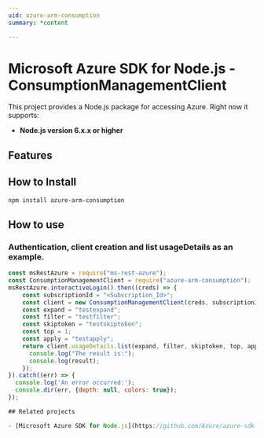```yaml
---
uid: azure-arm-consumption
summary: *content

---
```

# Microsoft Azure SDK for Node.js - ConsumptionManagementClient
This project provides a Node.js package for accessing Azure. Right now it supports:
- **Node.js version 6.x.x or higher**

## Features


## How to Install

```bash
npm install azure-arm-consumption
```

## How to use

### Authentication, client creation and list usageDetails as an example.

```javascript
const msRestAzure = require("ms-rest-azure");
const ConsumptionManagementClient = require("azure-arm-consumption");
msRestAzure.interactiveLogin().then((creds) => {
    const subscriptionId = "<Subscription_Id>";
    const client = new ConsumptionManagementClient(creds, subscriptionId);
    const expand = "testexpand";
    const filter = "testfilter";
    const skiptoken = "testskiptoken";
    const top = 1;
    const apply = "testapply";
    return client.usageDetails.list(expand, filter, skiptoken, top, apply).then((result) => {
      console.log("The result is:");
      console.log(result);
    });
}).catch((err) => {
  console.log('An error occurred:');
  console.dir(err, {depth: null, colors: true});
});

## Related projects

- [Microsoft Azure SDK for Node.js](https://github.com/Azure/azure-sdk-for-node)
